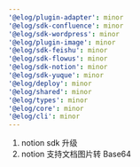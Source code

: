 ```yaml
---
'@elog/plugin-adapter': minor
'@elog/sdk-confluence': minor
'@elog/sdk-wordpress': minor
'@elog/plugin-image': minor
'@elog/sdk-feishu': minor
'@elog/sdk-flowus': minor
'@elog/sdk-notion': minor
'@elog/sdk-yuque': minor
'@elog/deploy': minor
'@elog/shared': minor
'@elog/types': minor
'@elog/core': minor
'@elog/cli': minor
---
```


1. notion sdk 升级
2. notion 支持文档图片转 Base64
